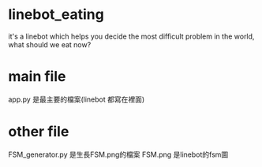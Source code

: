 # linebot_eating
it's a linebot which helps you decide the most difficult problem in the world, what should we eat now?


# main file
app.py 是最主要的檔案(linebot 都寫在裡面)

# other file
FSM_generator.py 是生長FSM.png的檔案
FSM.png 是linebot的fsm圖
